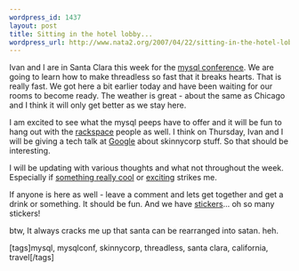 ```yaml
--- 
wordpress_id: 1437
layout: post
title: Sitting in the hotel lobby...
wordpress_url: http://www.nata2.org/2007/04/22/sitting-in-the-hotel-lobby/
---
```

Ivan and I are in Santa Clara this week for the <a href="http://mysqlconf.com/">mysql conference</a>. We are going to learn how to make threadless so fast that it breaks hearts. That is really fast. We got here a bit earlier today and have been waiting for our rooms to become ready. The weather is great - about the same as Chicago and I think it will only get better as we stay here.

I am excited to see what the mysql peeps have to offer and it will be fun to hang out with the <a href="http://rackspace.com">rackspace</a> people as well. I think on Thursday, Ivan and I will be giving a tech talk at <a href="http://video.google.com/googleplex.html">Google</a> about skinnycorp stuff. So that should be interesting.

I will be updating with various thoughts and what not throughout the week. Especially if <a href="http://tangent.org/index.pl?node_id=506">something really cool</a> or <a href="http://www.petefreitag.com/item/628.cfm">exciting</a> strikes me.

If anyone is here as well - leave a comment and lets get together and get a drink or something. It should be fun. And we have <a href="http://farm1.static.flickr.com/130/353765540_e7071fa52e.jpg?v=0">stickers</a>... oh so many stickers!

btw, It always cracks me up that santa can be rearranged into satan. heh.
<p class="wlWriterSmartContent" id="0767317B-992E-4b12-91E0-4F059A8CECA8:beab804c-274d-4c4b-aed2-9d5a969ab192" contenteditable="false" style="margin: 0px; padding: 0px; display: inline">[tags]mysql, mysqlconf, skinnycorp, threadless, santa clara, california, travel[/tags]</p>

